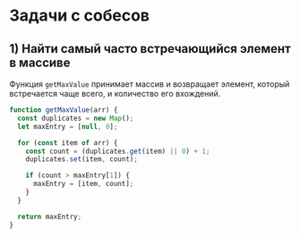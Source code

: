 # Задачи с собесов

## 1) Найти самый часто встречающийся элемент в массиве

Функция `getMaxValue` принимает массив и возвращает элемент, который встречается чаще всего, и количество его вхождений.

```javascript
function getMaxValue(arr) {
  const duplicates = new Map();
  let maxEntry = [null, 0];

  for (const item of arr) {
    const count = (duplicates.get(item) || 0) + 1;
    duplicates.set(item, count);

    if (count > maxEntry[1]) {
      maxEntry = [item, count];
    }
  }

  return maxEntry;
}
